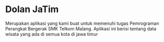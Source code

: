 # Dolan JaTim

  Merupakan aplikasi yang kami buat untuk memenuhi tugas Pemrograman Perangkat Bergerak SMK Telkom Malang. Aplikasi ini berisi tentang data wisata yang ada di semua kota di jawa timur
